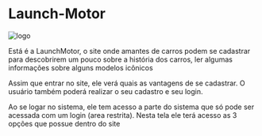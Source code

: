 # Launch-Motor
![logo](https://user-images.githubusercontent.com/125297231/235001827-55b2b968-895f-40d6-920d-61670e013436.PNG)

Está é a LaunchMotor, o site onde amantes de carros podem se cadastrar para descobrirem um pouco sobre a história dos carros, ler algumas informações sobre alguns modelos icônicos

Assim que entrar no site, ele verá quais as vantagens de se cadastrar. O usuário também poderá realizar o seu cadastro e seu login.

Ao se logar no sistema, ele tem acesso a parte do sistema que só pode ser acessada com um login (area restrita).
Nesta tela ele terá acesso as 3 opções que possue dentro do site
